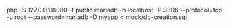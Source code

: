 php -S 127.0.0.1:8080 -t public
mariadb -h localhost -P 3306 --protocol=tcp -u root --password=mariadb -D myapp < mock/db-creation.sql